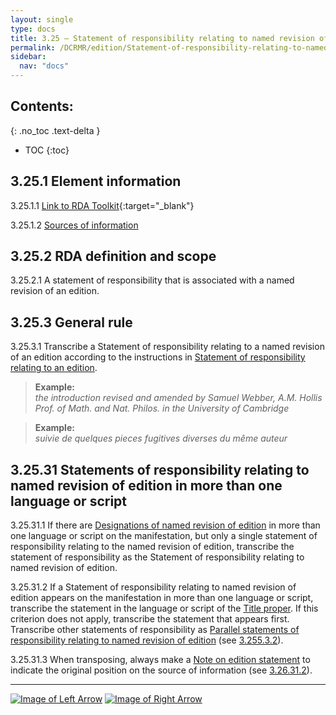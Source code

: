 ```yaml
---
layout: single
type: docs
title: 3.25 — Statement of responsibility relating to named revision of edition
permalink: /DCRMR/edition/Statement-of-responsibility-relating-to-named-revision-of-edition/
sidebar:
  nav: "docs"
---
```


## Contents:
{: .no_toc .text-delta }

- TOC
{:toc}

## 3.25.1 Element information

<a name="3.25.1.1">3.25.1.1</a> [Link to RDA Toolkit](https://access.rdatoolkit.org/Content/Index?externalId=en-US_ala-25f4533f-8def-3228-a74f-4a1f0d57426f){:target="_blank"}

<a name="3.25.1.2">3.25.1.2</a> [Sources of information](/DCRMR/edition/#3011-sources-of-information)

## 3.25.2 RDA definition and scope

<a name="3.25.2.1">3.25.2.1</a> A statement of responsibility that is associated with a named revision of an edition.

## 3.25.3 General rule

<a name="3.25.3.1">3.25.3.1</a> Transcribe a Statement of responsibility relating to a named revision of an edition according to the instructions in [Statement of responsibility relating to an edition](/DCRMR/edition/Statement-of-responsibility-relating-to-edition/).

>**Example:**  
><CITE>the introduction revised and amended by Samuel Webber, A.M. Hollis Prof. of Math. and Nat. Philos. in the University of Cambridge</CITE>

>**Example:**  
><CITE>suivie de quelques pieces fugitives diverses du même auteur</CITE>

## 3.25.31 Statements of responsibility relating to named revision of edition in more than one language or script

<a name="3.25.31.1">3.25.31.1</a> If there are [Designations of named revision of edition](/DCRMR/edition/Designation-of-named-revision-of-edition/) in more than one language or script on the manifestation, but only a single statement of responsibility relating to the named revision of edition, transcribe the statement of responsibility as the Statement of responsibility relating to named revision of edition. 

<a name="3.25.31.2">3.25.31.2</a> If a Statement of responsibility relating to named revision of edition appears on the manifestation in more than one language or script, transcribe the statement in the language or script of the [Title proper](/DCRMR/title/Title-proper/). If this criterion does not apply, transcribe the statement that appears first. Transcribe other statements of responsibility as [Parallel statements of responsibility relating to named revision of edition](/DCRMR/edition/Parallel-statement-of-responsibility-relating-to-named-revision-of-edition/) (see [3.255.3.2](/DCRMR/edition/Parallel-statement-of-responsibility-relating-to-named-revision-of-edition/#3.255.3.2)).

<a name="3.25.31.3">3.25.31.3</a> When transposing, always make a [Note on edition statement](/DCRMR/edition/Note-on-edition-statement/) to indicate the original position on the source of information (see [3.26.31.2](/DCRMR/edition/Note-on-edition-statement/#3.26.31.2)).

---

[![Image of Left Arrow](https://rbms-bsc.github.io/DCRMR/assets/pictures/navigation/Arrow_Left.png "3.245 — Parallel designation of named revision of edition")](/DCRMR/edition/Parallel-designation-of-named-revision-of-edition/) [![Image of Right Arrow](https://rbms-bsc.github.io/DCRMR/assets/pictures/navigation/Arrow_Right.png "3.255 — Parallel statement of responsibility relating to named revision of edition")](/DCRMR/edition/Parallel-statement-of-responsibility-relating-to-named-revision-of-edition/)